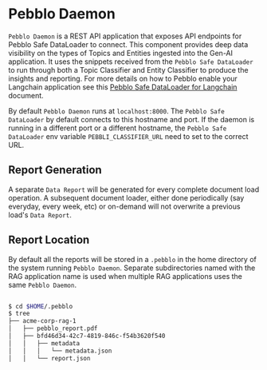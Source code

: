 # Pebblo Daemon

`Pebblo Daemon` is a REST API application that exposes API endpoints for Pebblo Safe DataLoader to connect. This component provides deep data visibility on the types of Topics and Entities ingested into the Gen-AI application. It uses the snippets received from the `Pebblo Safe DataLoader` to run through both a Topic Classifier and Entity Classifier to produce the insights and reporting. For more details on how to Pebblo enable your Langchain application see this [Pebblo Safe DataLoader for Langchain](rag.md) document.

By default `Pebblo Daemon` runs at `localhost:8000`. The `Pebblo Safe DataLoader` by default connects to this hostname and port. If the daemon is running in a different port or a different hostname, the `Pebblo Safe DataLoader` env variable `PEBBLI_CLASSIFIER_URL` need to set to the correct URL.

## Report Generation

A separate `Data Report` will be generated for every complete document load operation. A subsequent document loader, either done periodically (say everyday, every week, etc) or on-demand will not overwrite a previous load's `Data Report`.

## Report Location

By default all the reports will be stored in a `.pebblo` in the home directory of the system running `Pebblo Daemon`. Separate subdirectories named with the RAG application name is used when multiple RAG applications uses the same `Pebblo Daemon`.

```bash

$ cd $HOME/.pebblo
$ tree
├── acme-corp-rag-1
│   ├── pebblo_report.pdf
│   ├── bfd46d34-42c7-4819-846c-f54b3620f540
│   │   ├── metadata
│   │   │   └── metadata.json
│   │   └── report.json
```
